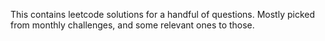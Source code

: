 This contains leetcode solutions for a handful of questions. Mostly picked from monthly challenges, and some relevant
ones to those.